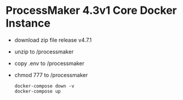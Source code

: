 # ProcessMaker 4.3v1 Core Docker Instance

- download zip file release v4.7.1
- unzip to /processmaker
- copy .env to /processmaker
- chmod 777 to /processmaker

   ```
   docker-compose down -v
   docker-compose up
   ```

